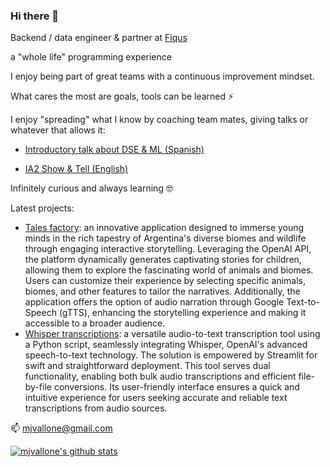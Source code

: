 ### Hi there 👋
Backend / data engineer & partner at [Fiqus](http://fiqus.coop/)  

<!-- ![Fiqus logo](https://fiqus.coop/wp-content/themes/fiqustheme/img/fiquscontacto.png) -->

a "whole life" programming experience

I enjoy being part of great teams with a continuous improvement mindset.

What cares the most are goals, tools can be learned ⚡ 


I enjoy "spreading" what I know by coaching team mates, giving talks or whatever that allows it: 

- [Introductory talk about DSE & ML (Spanish)](https://youtu.be/nRu1ecY_R-k)

- [IA2 Show & Tell (English)](https://www.youtube.com/watch?v=U70h97dpGJo&t=1s&ab_channel=FACTTIC)


Infinitely curious and always learning 🤓

Latest projects:
- [Tales factory](https://github.com/fiqus/tales-factory): an innovative application designed to immerse young minds in the rich tapestry of Argentina's diverse biomes and wildlife through engaging interactive storytelling. Leveraging the OpenAI API, the platform dynamically generates captivating stories for children, allowing them to explore the fascinating world of animals and biomes. Users can customize their experience by selecting specific animals, biomes, and other features to tailor the narratives. Additionally, the application offers the option of audio narration through Google Text-to-Speech (gTTS), enhancing the storytelling experience and making it accessible to a broader audience.
- [Whisper transcriptions](https://github.com/mjvallone/whisper_transcriptions): a versatile audio-to-text transcription tool using a Python script, seamlessly integrating Whisper, OpenAI's advanced speech-to-text technology. The solution is empowered by Streamlit for swift and straightforward deployment. This tool serves dual functionality, enabling both bulk audio transcriptions and efficient file-by-file conversions. Its user-friendly interface ensures a quick and intuitive experience for users seeking accurate and reliable text transcriptions from audio sources.


📫 mjvallone@gmail.com

<!--Now working on [Anonimización de texto libre](https://github.com/instituciones-abiertas/anonimizacion-texto-libre)
based on [IA2](https://github.com/instituciones-abiertas)

-->

[![mjvallone's github stats](https://github-readme-stats.vercel.app/api?username=mjvallone&count_private=true&show_icons=true&theme=dracula&hide_rank=false)](https://github.com/mjvallone/github-readme-stats)

<!--[![Top Langs](https://github-readme-stats.vercel.app/api/top-langs/?username=mjvallone&layout=compact&theme=dracula&langs_count=10)](https://github.com/mjvallone/github-readme-stats)-->


<!--
**mjvallone/mjvallone** is a ✨ _special_ ✨ repository because its `README.md` (this file) appears on your GitHub profile.

Here are some ideas to get you started:

- 🔭 I’m currently working on ...
- 🌱 I’m currently learning ...
- 👯 I’m looking to collaborate on ...
- 🤔 I’m looking for help with ...
- 💬 Ask me about ...
- 📫 How to reach me: ...
- 😄 Pronouns: ...
- ⚡ Fun fact: ...
-->
